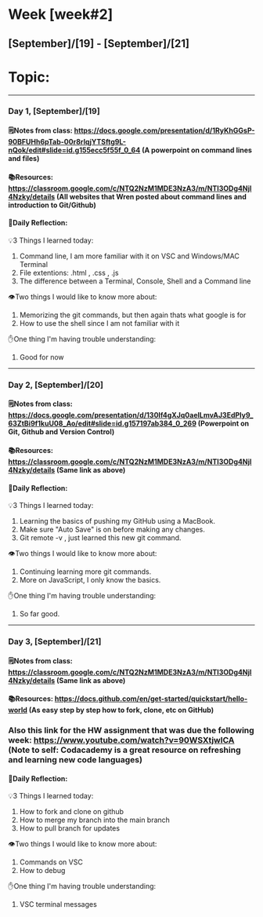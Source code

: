 # Week [week#2]
## [September]/[19] - [September]/[21]

# Topic:

___

### Day 1, [September]/[19]

#### 🗒️Notes from class: https://docs.google.com/presentation/d/1RyKhGGsP-90BFUHh6pTab-00r8rIqjYTSftg9L-nQok/edit#slide=id.g155ecc5f55f_0_64 (A powerpoint on command lines and files)

#### 📚Resources: https://classroom.google.com/c/NTQ2NzM1MDE3NzA3/m/NTI3ODg4NjI4Nzky/details (All websites that Wren posted about command lines and introduction to Git/Github)


#### 💭Daily Reflection:

💡3 Things I learned today:
1. Command line, I am more familiar with it on VSC and Windows/MAC Terminal 
2. File extentions: .html , .css , .js
3. The difference between a Terminal, Console, Shell and a Command line

👁️Two things I would like to know more about:
1. Memorizing the git commands, but then again thats what google is for 
2. How to use the shell since I am not familiar with it

✋One thing I'm having trouble understanding:
1. Good for now


___

### Day 2, [September]/[20] 

#### 🗒️Notes from class: https://docs.google.com/presentation/d/130If4gXJq0aelLmvAJ3EdPIy9_63ZtBi9f1kuU08_Ao/edit#slide=id.g157197ab384_0_269 (Powerpoint on Git, Github and Version Control)

#### 📚Resources: https://classroom.google.com/c/NTQ2NzM1MDE3NzA3/m/NTI3ODg4NjI4Nzky/details (Same link as above)


#### 💭Daily Reflection:

💡3 Things I learned today:
1. Learning the basics of pushing my GitHub using a MacBook.
2. Make sure "Auto Save" is on before making any changes.
3. Git remote -v , just learned this new git command.

👁️Two things I would like to know more about:
1. Continuing learning more git commands.
2. More on JavaScript, I only know the basics.

✋One thing I'm having trouble understanding:
1. So far good. 

___

### Day 3, [September]/[21]
#### 🗒️Notes from class: https://classroom.google.com/c/NTQ2NzM1MDE3NzA3/m/NTI3ODg4NjI4Nzky/details  (Same link as above)

#### 📚Resources: https://docs.github.com/en/get-started/quickstart/hello-world (As easy step by step how to fork, clone, etc on GitHub)
### Also this link for the HW assignment that was due the following week: https://www.youtube.com/watch?v=90WSXtjwlCA (Note to self: Codacademy is a great resource on refreshing and learning new code languages)


#### 💭Daily Reflection:

💡3 Things I learned today:
1. How to fork and clone on github
2. How to merge my branch into the main branch
3. How to pull branch for updates

👁️Two things I would like to know more about:
1. Commands on VSC
2. How to debug

✋One thing I'm having trouble understanding:
1. VSC terminal messages 
 

